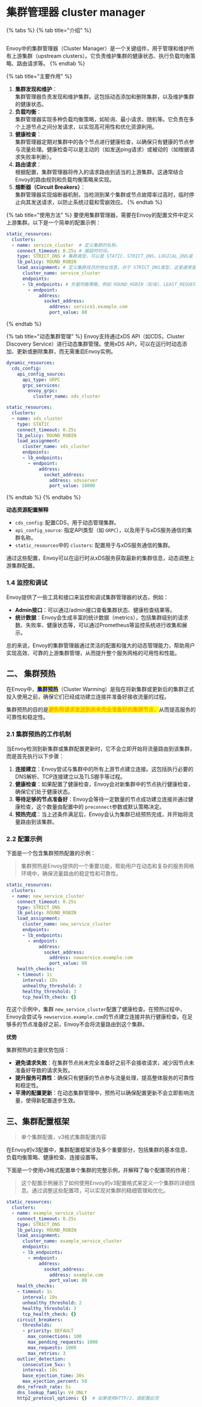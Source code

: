 # 集群管理器 cluster manager



{% tabs %}
{% tab title="介绍" %}
<figure><img src="../../../../.gitbook/assets/image (2) (1) (1) (1) (1).png" alt=""><figcaption></figcaption></figure>

Envoy中的集群管理器（Cluster Manager）是一个关键组件，用于管理和维护所有上游集群（upstream clusters）。它负责维护集群的健康状态、执行负载均衡策略、路由请求等。
{% endtab %}

{% tab title="主要作用" %}
1. **集群发现和维护**：\
   集群管理器负责发现和维护集群。这包括动态添加和删除集群，以及维护集群的健康状态。
2. **负载均衡**：\
   集群管理器实现多种负载均衡策略，如轮询、最小请求、随机等。它负责在多个上游节点之间分发请求，以实现高可用性和优化资源利用。
3. **健康检查**：\
   集群管理器定期对集群中的各个节点进行健康检查，以确保只有健康的节点参与流量处理。健康检查可以是主动的（如发送ping请求）或被动的（如根据请求失败率判断）。
4. **路由请求**：\
   根据配置，集群管理器将传入的请求路由到适当的上游集群。这通常结合Envoy的路由规则和负载均衡策略来实现。
5. **熔断器（Circuit Breakers）**：\
   集群管理器实现熔断器机制，当检测到某个集群或节点故障率过高时，临时停止向其发送请求，以防止系统过载和雪崩效应。
{% endtab %}

{% tab title="使用方法" %}
要使用集群管理器，需要在Envoy的配置文件中定义上游集群。以下是一个简单的配置示例：

```yaml
static_resources:
  clusters:
  - name: service_cluster  # 定义集群的名称。
    connect_timeout: 0.25s # 接超时时间。
    type: STRICT_DNS # 集群类型，可以是 STATIC、STRICT_DNS、LOGICAL_DNS或 EDS。STRICT_DNS表示通过DNS解析来动态发现集群成员。
    lb_policy: ROUND_ROBIN
    load_assignment: # 定义集群成员的地址信息。对于 STRICT_DNS类型，这里通常是域名和端口。
      cluster_name: service_cluster
      endpoints:
      - lb_endpoints: # 负载均衡策略，例如 ROUND_ROBIN（轮询）、LEAST_REQUEST（最小请求）、RANDOM（随机）等。
        - endpoint:
            address:
              socket_address:
                address: service1.example.com
                port_value: 80
```
{% endtab %}

{% tab title="动态集群管理" %}
Envoy支持通过xDS API（如CDS，Cluster Discovery Service）进行动态集群管理。使用xDS API，可以在运行时动态添加、更新或删除集群，而无需重启Envoy实例。



```yaml
dynamic_resources:
  cds_config:
    api_config_source:
      api_type: GRPC
      grpc_services:
        envoy_grpc:
          cluster_name: xds_cluster

static_resources:
  clusters:
  - name: xds_cluster
    type: STATIC
    connect_timeout: 0.25s
    lb_policy: ROUND_ROBIN
    load_assignment:
      cluster_name: xds_cluster
      endpoints:
      - lb_endpoints:
        - endpoint:
            address:
              socket_address:
                address: xdsserver
                port_value: 18000
```
{% endtab %}
{% endtabs %}



**动态资源配置解释**

* `cds_config`: 配置CDS，用于动态管理集群。
* `api_config_source`: 指定API类型（如 `GRPC`），以及用于与xDS服务通信的集群名称。
* `static_resources`中的 `clusters`: 配置用于与xDS服务通信的集群。

通过这些配置，Envoy可以在运行时从xDS服务获取最新的集群信息，动态调整上游集群配置。

### 1.4 监控和调试 <a href="#id-14-jian-kong-he-tiao-shi-18" id="id-14-jian-kong-he-tiao-shi-18"></a>

Envoy提供了一些工具和接口来监控和调试集群管理器的状态，例如：

* **Admin接口**：可以通过/admin接口查看集群状态、健康检查结果等。
* **统计数据**：Envoy会生成丰富的统计数据（metrics），包括集群级别的请求数、失败率、健康状态等，可以通过Prometheus等监控系统进行收集和展示。

总的来说，Envoy的集群管理器通过灵活的配置和强大的动态管理能力，帮助用户实现高效、可靠的上游集群管理，从而提升整个服务网格的可用性和性能。

## 二、 集群预热 <a href="#er-ji-qun-yu-re-22" id="er-ji-qun-yu-re-22"></a>

在Envoy中，<mark style="color:blue;">**集群预热**</mark>（Cluster Warming）是指在将新集群或更新后的集群正式投入使用之前，确保它们已经成功建立连接并准备好接收流量的过程。

集群预热的目的是<mark style="color:orange;">**避免将请求发送到尚未完全准备好的集群节点，**</mark>从而提高服务的可靠性和稳定性。

### 2.1 集群预热的工作机制 <a href="#id-21-ji-qun-yu-re-de-gong-zuo-ji-zhi-24" id="id-21-ji-qun-yu-re-de-gong-zuo-ji-zhi-24"></a>

当Envoy检测到新集群或集群配置更新时，它不会立即开始将流量路由到该集群，而是首先执行以下步骤：

1. **连接建立**：Envoy尝试与集群中的所有上游节点建立连接。这包括执行必要的DNS解析、TCP连接建立以及TLS握手等过程。
2. **健康检查**：如果配置了健康检查，Envoy会对新集群中的节点执行健康检查，确保它们处于健康状态。
3. **等待足够的节点准备好**：Envoy会等待一定数量的节点成功建立连接并通过健康检查，这个数量由配置中的 `preconnect`参数或默认策略决定。
4. **预热完成**：当上述条件满足后，Envoy会认为集群已经预热完成，并开始将流量路由到该集群。

### 2.2 配置示例 <a href="#id-22-pei-zhi-shi-li-27" id="id-22-pei-zhi-shi-li-27"></a>

下面是一个包含集群预热配置的示例：

> 集群预热是Envoy提供的一个重要功能，帮助用户在动态和复杂的服务网格环境中，确保流量路由的稳定性和可靠性。

```yaml
static_resources:
  clusters:
  - name: new_service_cluster
    connect_timeout: 0.25s
    type: STRICT_DNS
    lb_policy: ROUND_ROBIN
    load_assignment:
      cluster_name: new_service_cluster
      endpoints:
      - lb_endpoints:
        - endpoint:
            address:
              socket_address:
                address: newservice.example.com
                port_value: 80
    health_checks:
    - timeout: 1s
      interval: 10s
      unhealthy_threshold: 2
      healthy_threshold: 3
      tcp_health_check: {}
```

在这个示例中，集群 `new_service_cluster`配置了健康检查。在预热过程中，Envoy会尝试与 `newservice.example.com`的节点建立连接并执行健康检查。在足够多的节点准备好之前，Envoy不会将流量路由到这个集群。

**优势**

集群预热的主要优势包括：

* **避免请求失败**：在集群节点尚未完全准备好之前不会接收请求，减少因节点未准备好导致的请求失败。
* **提升服务可靠性**：确保只有健康的节点参与流量处理，提高整体服务的可靠性和稳定性。
* **平滑的配置更新**：在动态集群管理中，预热可以确保配置更新不会立即影响流量，使得新配置逐步生效。

## 三、集群配置框架 <a href="#san-ji-qun-pei-zhi-kuang-jia-35" id="san-ji-qun-pei-zhi-kuang-jia-35"></a>

> 单个集群配置，v3格式集群配置内容

在Envoy的v3配置中，集群配置框架涉及多个重要部分，包括集群的基本信息、负载均衡策略、健康检查、连接设置等。

下面是一个使用v3格式配置单个集群的完整示例，并解释了每个配置项的作用：

> 这个配置示例展示了如何使用Envoy的v3配置格式来定义一个集群的详细信息。通过调整这些配置项，可以实现对集群的精细管理和优化。

```yaml
static_resources:
  clusters:
  - name: example_service_cluster
    connect_timeout: 0.25s
    type: STRICT_DNS
    lb_policy: ROUND_ROBIN
    load_assignment:
      cluster_name: example_service_cluster
      endpoints:
      - lb_endpoints:
        - endpoint:
            address:
              socket_address:
                address: example.com
                port_value: 80
    health_checks:
    - timeout: 1s
      interval: 10s
      unhealthy_threshold: 2
      healthy_threshold: 3
      tcp_health_check: {}
    circuit_breakers:
      thresholds:
      - priority: DEFAULT
        max_connections: 100
        max_pending_requests: 1000
        max_requests: 1000
        max_retries: 3
    outlier_detection:
      consecutive_5xx: 5
      interval: 10s
      base_ejection_time: 30s
      max_ejection_percent: 50
    dns_refresh_rate: 5s
    dns_lookup_family: V4_ONLY
    http2_protocol_options: {}  # 如果使用HTTP/2，请配置此项
```

<figure><img src="../../../../.gitbook/assets/image (1) (1) (1) (1) (1) (1).png" alt=""><figcaption></figcaption></figure>

